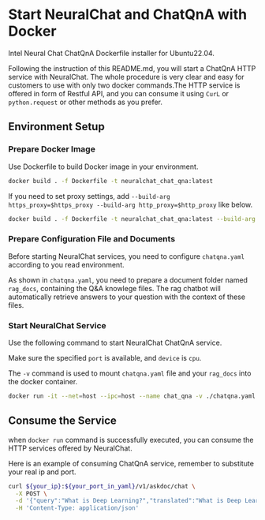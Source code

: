 # Start NeuralChat and ChatQnA with Docker
Intel Neural Chat ChatQnA Dockerfile installer for Ubuntu22.04.

Following the instruction of this README.md, you will start a ChatQnA HTTP service with NeuralChat. The whole procedure is very clear and easy for customers to use with only two docker commands.The HTTP service is offered in form of Restful API, and you can consume it using `CurL` or `python.request` or other methods as you prefer.

## Environment Setup

### Prepare Docker Image
Use Dockerfile to build Docker image in your environment.
```bash
docker build . -f Dockerfile -t neuralchat_chat_qna:latest
```
If you need to set proxy settings, add `--build-arg https_proxy=$https_proxy --build-arg http_proxy=$http_proxy` like below.
```bash
docker build . -f Dockerfile -t neuralchat_chat_qna:latest --build-arg https_proxy=$https_proxy --build-arg http_proxy=$http_proxy
```  

### Prepare Configuration File and Documents
Before starting NeuralChat services, you need to configure `chatqna.yaml` according to you read environment.

As shown in `chatqna.yaml`, you need to prepare a document folder named `rag_docs`, containing the Q&A knowlege files. The rag chatbot will automatically retrieve answers to your question with the context of these files.


### Start NeuralChat Service
Use the following command to start NeuralChat ChatQnA service.

Make sure the specified `port` is available, and `device` is `cpu`.

The `-v` command is used to mount `chatqna.yaml` file and your `rag_docs` into the docker container.
```bash
docker run -it --net=host --ipc=host --name chat_qna -v ./chatqna.yaml:/chatqna.yaml -v ./rag_docs:/rag_docs neuralchat_chat_qna:latest
```


## Consume the Service
when `docker run` command is successfully executed, you can consume the HTTP services offered by NeuralChat.

Here is an example of consuming ChatQnA service, remember to substitute your real ip and port.
```bash
curl ${your_ip}:${your_port_in_yaml}/v1/askdoc/chat \
  -X POST \
  -d '{"query":"What is Deep Learning?","translated":"What is Deep Learning?","knowledge_base_id":"default","stream":false,"max_new_tokens":128,"return_link":false}' \
  -H 'Content-Type: application/json'
```
